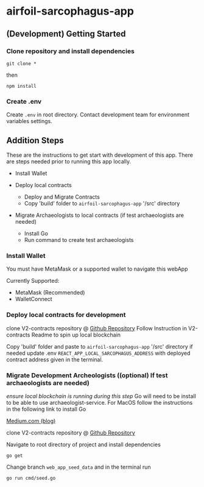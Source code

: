 # airfoil-sarcophagus-app


## (Development) Getting Started

### Clone repository and install dependencies

```
git clone *
```

then

```
npm install
```

### Create .env
Create `.env` in root directory. Contact development team for environment variables settings.

## Addition Steps
These are the instructions to get start with development of this app. There are steps needed prior to running this app locally.

- Install Wallet

- Deploy local contracts
  - Deploy and Migrate Contracts
  - Copy 'build' folder to `airfoil-sarcophagus-app` '/src' directory
- Migrate Archaeologists to local contracts (if test archaeologists are needed)
  - Install Go
  - Run command to create test archaeologists

### Install Wallet
You must have MetaMask or a supported wallet to navigate this webApp

Currently Supported:
- MetaMask (Recommended)
- WalletConnect
### Deploy local contracts for development

clone V2-contracts repository @ [Github Repository](https://github.com/decent-labs/airfoil-sarcophagus-v2-contracts)
Follow Instruction in V2-contracts Readme to spin up local blockchain

Copy 'build' folder and paste to `airfoil-sarcophagus-app` '/src' directory
if needed update .env `REACT_APP_LOCAL_SARCOPHAGUS_ADDRESS` with deployed contract address given in the terminal.

### Migrate Development Archeologists ((optional) If test archaeologists are needed)
*ensure local blockchain is running during this step*
Go will need to be install to be able to use archaeologist-service. For MacOS follow the instructions in the following link to install Go

[Medium.com (blog)](https://medium.com/@jimkang/install-go-on-mac-with-homebrew-5fa421fc55f5)

clone V2-contracts repository @ [Github Repository](https://github.com/decent-labs/airfoil-sarcophagus-archaeologist-service)

Navigate to root directory of project and install dependencies
```
go get
```

Change branch `web_app_seed_data` and in the terminal run
```
go run cmd/seed.go
```